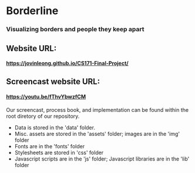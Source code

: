 # Borderline
### Visualizing borders and people they keep apart

## Website URL:
#### https://jovinleong.github.io/CS171-Final-Project/

## Screencast website URL:
#### https://youtu.be/fThvYbwzfCM

Our screencast, process book, and implementation can be found within the root diretory of our repository.
- Data is stored in the 'data' folder.
- Misc. assets are stored in the 'assets' folder; images are in the 'img' folder
- Fonts are in the 'fonts' folder
- Stylesheets are stored in 'css' folder
- Javascript scripts are in the 'js' folder; Javascript libraries are in the 'lib' folder